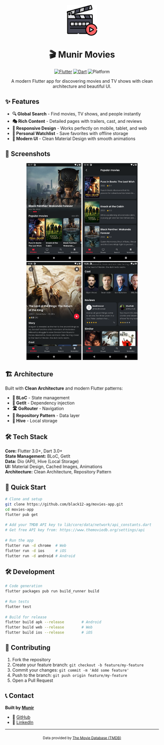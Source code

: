 <div align="center">
  <img src="assets/images/icon.png" alt="Munir Movies Logo" width="100" height="100">
  <h1>🎬 Munir Movies</h1>
  
  <p>
    <a href="https://flutter.dev/"><img src="https://img.shields.io/badge/Flutter-3.0+-02569B.svg?style=flat&logo=flutter" alt="Flutter"></a>
    <a href="https://dart.dev/"><img src="https://img.shields.io/badge/Dart-3.0+-0175C2.svg?style=flat&logo=dart" alt="Dart"></a>
    <img src="https://img.shields.io/badge/Platform-Android%20%7C%20iOS%20%7C%20Web-lightgrey.svg" alt="Platform">
  </p>

  <p>A modern Flutter app for discovering movies and TV shows with clean architecture and beautiful UI.</p>
</div>

## ✨ Features

- **🔍 Global Search** - Find movies, TV shows, and people instantly
- **🎭 Rich Content** - Detailed pages with trailers, cast, and reviews
- **📱 Responsive Design** - Works perfectly on mobile, tablet, and web
- **💾 Personal Watchlist** - Save favorites with offline storage
- **🎨 Modern UI** - Clean Material Design with smooth animations

## 📱 Screenshots

<div align="center">
  <img src="screenshots/01.png" width="180" alt="Home">
  <img src="screenshots/02.png" width="180" alt="Movies">
  <img src="screenshots/03.png" width="180" alt="Details">
  <img src="screenshots/04.png" width="180" alt="TV Shows">
</div>

## 🏗️ Architecture

Built with **Clean Architecture** and modern Flutter patterns:

- **🧠 BLoC** - State management
- **💉 GetIt** - Dependency injection
- **🛣️ GoRouter** - Navigation
- **🔄 Repository Pattern** - Data layer
- **💾 Hive** - Local storage

## 🛠️ Tech Stack

**Core:** Flutter 3.0+, Dart 3.0+  
**State Management:** BLoC, GetIt  
**Data:** Dio (API), Hive (Local Storage)  
**UI:** Material Design, Cached Images, Animations  
**Architecture:** Clean Architecture, Repository Pattern

## 🚀 Quick Start

```bash
# Clone and setup
git clone https://github.com/black12-ag/movies-app.git
cd movies-app
flutter pub get

# Add your TMDB API key to lib/core/data/network/api_constants.dart
# Get free API key from: https://www.themoviedb.org/settings/api

# Run the app
flutter run -d chrome  # Web
flutter run -d ios     # iOS
flutter run -d android # Android
```

## 🛠️ Development

```bash
# Code generation
flutter packages pub run build_runner build

# Run tests
flutter test

# Build for release
flutter build apk --release        # Android
flutter build web --release        # Web
flutter build ios --release        # iOS
```

## 🤝 Contributing

1. Fork the repository
2. Create your feature branch: `git checkout -b feature/my-feature`
3. Commit your changes: `git commit -m 'Add some feature'`
4. Push to the branch: `git push origin feature/my-feature`
5. Open a Pull Request

## 📞 Contact

**Built by [Munir](https://github.com/munir011)**

- 🐙 [GitHub](https://github.com/munir011)
- 💼 [LinkedIn](https://linkedin.com/in/munir011)

---

<div align="center">
  <sub>Data provided by <a href="https://www.themoviedb.org/">The Movie Database (TMDB)</a></sub>
</div>
